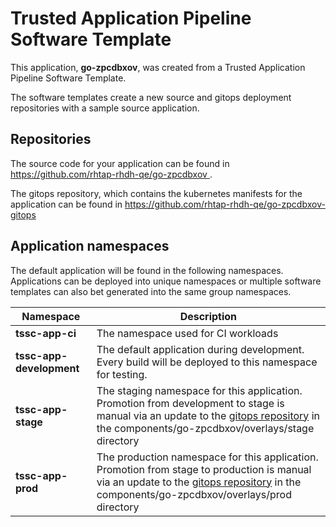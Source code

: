 # Trusted Application Pipeline Software Template

This application, **go-zpcdbxov**, was created from a Trusted Application Pipeline Software Template.

The software templates create a new source and gitops deployment repositories with a sample source application. 

## Repositories

The source code for your application can be found in [https://github.com/rhtap-rhdh-qe/go-zpcdbxov ](https://github.com/rhtap-rhdh-qe/go-zpcdbxov ).
 
The gitops repository, which contains the kubernetes manifests for the application can be found in 
[https://github.com/rhtap-rhdh-qe/go-zpcdbxov-gitops ](https://github.com/rhtap-rhdh-qe/go-zpcdbxov-gitops ) 

## Application namespaces 

The default application will be found in the following namespaces. Applications can be deployed into unique namespaces or multiple software templates can also bet generated into the same group namespaces.  

|  Namespace   |  Description   |  
| -------- | -------- |
| **tssc-app-ci** | The namespace used for CI workloads |
| **tssc-app-development** | The default application during development. Every build will be deployed to this namespace for testing. |
| **tssc-app-stage** | The staging namespace for this application. Promotion from development to stage is manual via an update to the [gitops repository](https://github.com/rhtap-rhdh-qe/go-zpcdbxov-gitops ) in the components/go-zpcdbxov/overlays/stage directory |
| **tssc-app-prod** | The production namespace for this application. Promotion from stage to production is manual via an update to the [gitops repository](https://github.com/rhtap-rhdh-qe/go-zpcdbxov-gitops ) in the components/go-zpcdbxov/overlays/prod directory |